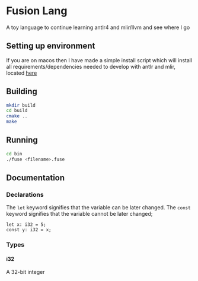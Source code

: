 # Fusion Lang
A toy language to continue learning antlr4 and mlir/llvm and see where I go

## Setting up environment
If you are on macos then I have made a simple install script which will install all requirements/dependencies needed to develop with antlr and mlir, located [here](https://github.com/jackparsonss/fusion/blob/main/scipts/setup_macos.bash)

## Building
```bash
mkdir build
cd build
cmake ..
make
```

## Running
```bash
cd bin
./fuse <filename>.fuse
```

## Documentation
### Declarations
The `let` keyword signifies that the variable can be later changed.
The `const` keyword signifies that the variable cannot be later changed;
```
let x: i32 = 5;
const y: i32 = x;
```

### Types
#### i32
A 32-bit integer
